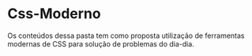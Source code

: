 # Css-Moderno

Os conteúdos dessa pasta tem como proposta utilização de ferramentas modernas de CSS para solução de problemas do dia-dia.


